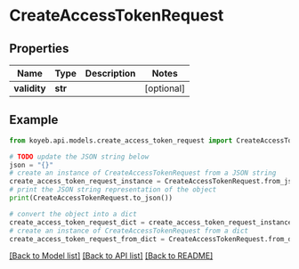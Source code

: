 # CreateAccessTokenRequest


## Properties

Name | Type | Description | Notes
------------ | ------------- | ------------- | -------------
**validity** | **str** |  | [optional] 

## Example

```python
from koyeb.api.models.create_access_token_request import CreateAccessTokenRequest

# TODO update the JSON string below
json = "{}"
# create an instance of CreateAccessTokenRequest from a JSON string
create_access_token_request_instance = CreateAccessTokenRequest.from_json(json)
# print the JSON string representation of the object
print(CreateAccessTokenRequest.to_json())

# convert the object into a dict
create_access_token_request_dict = create_access_token_request_instance.to_dict()
# create an instance of CreateAccessTokenRequest from a dict
create_access_token_request_from_dict = CreateAccessTokenRequest.from_dict(create_access_token_request_dict)
```
[[Back to Model list]](../README.md#documentation-for-models) [[Back to API list]](../README.md#documentation-for-api-endpoints) [[Back to README]](../README.md)


